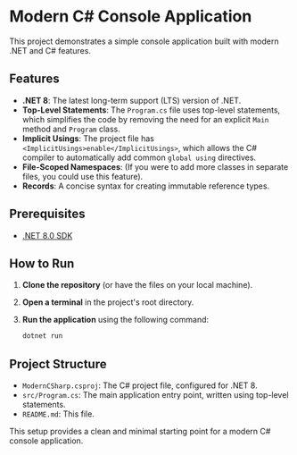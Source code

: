 # Modern C# Console Application

This project demonstrates a simple console application built with modern .NET and C# features.

## Features

- **.NET 8**: The latest long-term support (LTS) version of .NET.
- **Top-Level Statements**: The `Program.cs` file uses top-level statements, which simplifies the code by removing the need for an explicit `Main` method and `Program` class.
- **Implicit Usings**: The project file has `<ImplicitUsings>enable</ImplicitUsings>`, which allows the C# compiler to automatically add common `global using` directives.
- **File-Scoped Namespaces**: (If you were to add more classes in separate files, you could use this feature).
- **Records**: A concise syntax for creating immutable reference types.

## Prerequisites

- [.NET 8.0 SDK](https://dotnet.microsoft.com/download/dotnet/8.0)

## How to Run

1.  **Clone the repository** (or have the files on your local machine).
2.  **Open a terminal** in the project's root directory.
3.  **Run the application** using the following command:

    ```bash
    dotnet run
    ```

## Project Structure

-   `ModernCSharp.csproj`: The C# project file, configured for .NET 8.
-   `src/Program.cs`: The main application entry point, written using top-level statements.
-   `README.md`: This file.

This setup provides a clean and minimal starting point for a modern C# console application.
